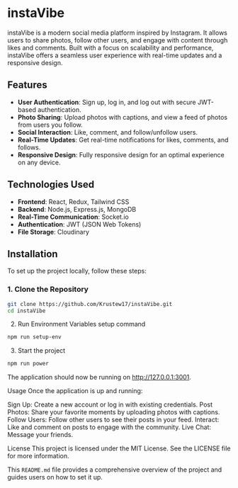 # instaVibe

instaVibe is a modern social media platform inspired by Instagram. It allows users to share photos, follow other users, and engage with content through likes and comments. Built with a focus on scalability and performance, instaVibe offers a seamless user experience with real-time updates and a responsive design.

## Features

- **User Authentication**: Sign up, log in, and log out with secure JWT-based authentication.
- **Photo Sharing**: Upload photos with captions, and view a feed of photos from users you follow.
- **Social Interaction**: Like, comment, and follow/unfollow users.
- **Real-Time Updates**: Get real-time notifications for likes, comments, and follows.
- **Responsive Design**: Fully responsive design for an optimal experience on any device.

## Technologies Used

- **Frontend**: React, Redux, Tailwind CSS
- **Backend**: Node.js, Express.js, MongoDB
- **Real-Time Communication**: Socket.io
- **Authentication**: JWT (JSON Web Tokens)
- **File Storage**: Cloudinary

## Installation

To set up the project locally, follow these steps:

### 1. Clone the Repository

```bash
git clone https://github.com/Krustew17/instaVibe.git
cd instaVibe
```

2. Run Environment Variables setup command
```bash
npm run setup-env
```

3. Start the project
  ```bash
npm run power
```

The application should now be running on http://127.0.0.1:3001.

Usage
Once the application is up and running:

Sign Up: Create a new account or log in with existing credentials.
Post Photos: Share your favorite moments by uploading photos with captions.
Follow Users: Follow other users to see their posts in your feed.
Interact: Like and comment on posts to engage with the community.
Live Chat: Message your friends.

License
This project is licensed under the MIT License. See the LICENSE file for more information.

This `README.md` file provides a comprehensive overview of the project and guides users on how to set it up.
